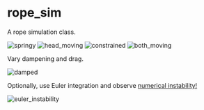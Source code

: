 # rope_sim

A rope simulation class.

![springy](https://media.giphy.com/media/hbvvXZNo0W6ZkiKgTc/giphy.gif)
![head_moving](https://media.giphy.com/media/DJLv5HVLfMpvqkcDoX/giphy.gif)
![constrained](https://media.giphy.com/media/wl56Ia4c77fSffSHWd/giphy.gif)
![both_moving](https://media.giphy.com/media/F9ZC74TZJJMYTQtj2y/giphy.gif)

Vary dampening and drag. 

![damped](https://media.giphy.com/media/C0dNc5XVss67AAO4Ka/giphy.gif)

Optionally, use Euler integration and observe [numerical instability!](https://en.wikipedia.org/wiki/Euler_method#/media/File:Instability_of_Euler's_method.svg)

![euler_instability](https://media.giphy.com/media/Wv3by7uBcN779ZBjJf/giphy.gif)
